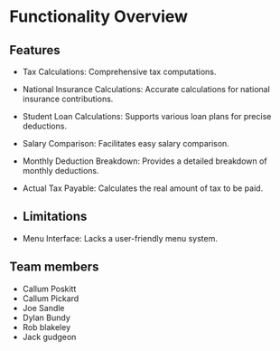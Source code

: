 # Functionality Overview
## Features
- Tax Calculations: Comprehensive tax computations.
- National Insurance Calculations: Accurate calculations for national insurance contributions.
- Student Loan Calculations: Supports various loan plans for precise deductions.
- Salary Comparison: Facilitates easy salary comparison.
- Monthly Deduction Breakdown: Provides a detailed breakdown of monthly deductions.
- Actual Tax Payable: Calculates the real amount of tax to be paid.

- ## Limitations
- Menu Interface: Lacks a user-friendly menu system.

## Team members
- Callum Poskitt
- Callum Pickard
- Joe Sandle
- Dylan Bundy
- Rob blakeley
- Jack gudgeon